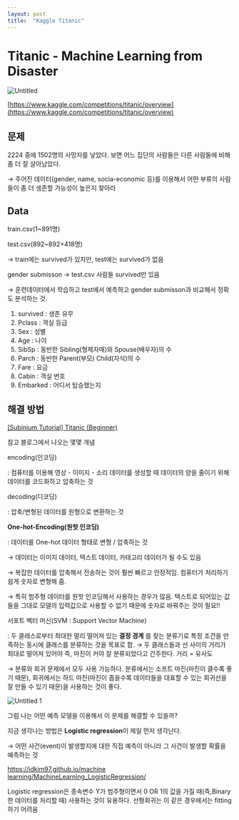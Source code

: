 ```yaml
---
layout: post
title:  "Kaggle Titanic"
---
```



# Titanic - Machine Learning from Disaster

![Untitled](https://user-images.githubusercontent.com/114178570/212255132-8ba03ad5-bb4c-40a2-a7c8-140f428a2f7d.png)


[https://www.kaggle.com/competitions/titanic/overview](https://www.kaggle.com/competitions/titanic/overview)

## 문제

2224 중에 1502명의 사망자를 낳았다. 보면 어느 집단의 사람들은 다른 사람들에 비해 좀 더 잘 살아남았다. 

→ 주어진 데이터(gender, name, socia-economic 등)를 이용해서 어떤 부류의 사람들이 좀 더 생존할 가능성이 높은지 찾아라

## Data

train.csv(1~891명)

test.csv(892~892+418명)

→ train에는 survived가 있지만, test에는 survived가 없음

gender submisson → test.csv 사람들 survived만 있음

→ 훈련데이터에서 학습하고 test에서 예측하고 gender submisson과 비교해서 정확도 분석하는 것. 

1. survived : 생존 유무
2. Pclass : 객실 등급
3. Sex : 성별
4. Age : 나이
5. SibSp : 동반한 Sibling(형제자매)와 Spouse(배우자)의 수
6. Parch : 동반한 Parent(부모) Child(자식)의 수
7. Fare : 요금
8. Cabin : 객실 번호
9. Embarked : 어디서 탑승했는지

## 해결 방법

[[Subinium Tutorial] Titanic (Beginner)](https://www.kaggle.com/code/subinium/subinium-tutorial-titanic-beginner/notebook)

참고 블로그에서 나오는 몇몇 개념 

encoding(인코딩) 

: 컴퓨터를 이용해 영상 - 이미지 - 소리 데이터를 생성할 때 데이터의 양을 줄이기 위해 데이터를 코드화하고 압축하는 것 

decoding(디코딩) 

: 압축/변형된 데이터를 원형으로 변환하는 것

 **One-hot-Encoding(원핫 인코딩)**

: 데이터를 One-hot 데이터 형태로 변형 / 압축하는 것

→ 데이터는 이미지 데이터, 텍스트 데이터, 카테고리 데이터가 될 수도 있음

→ 복잡한 데이터를 압축해서 전송하는 것이 훨씬 빠르고 안정적임. 컴퓨터가 처리하기 쉽게 숫자로 변형해 줌.

→ 특히 범주형 데이터를 원핫 인코딩해서 사용하는 경우가 많음. 텍스트로 되어있는 값들을 그대로 모델의 입력값으로 사용할 수 없기 때문에 숫자로 바꿔주는 것이 필요!! 

서포트 벡터 머신(SVM : Support Vector Machine)

: 두 클래스로부터 최대한 멀리 떨어져 있는 **결정 경계**
를 찾는 분류기로 특정 조건을 만족하는 동시에 클래스를 분류하는 것을 목표로 함. → 두 클래스들과 선 사이의 거리가 최대로 떨어져 있어야 즉, 마진이 커야 잘 분류되었다고 간주한다. 거리 = 유사도 

→ 분류와 회귀 문제에서 모두 사용 가능하다. 분류에서는 소프트 마진(마진이 클수록 좋기 때문), 회귀에서는 하드 마진(마진이 좁을수록 데이터들을 대표할 수 있는 회귀선을 잘 만들 수 있기 때문)을 사용하는 것이 좋다. 

![Untitled 1](https://user-images.githubusercontent.com/114178570/212255203-7682f111-d530-4ffe-8523-2804d2bad351.png)


그럼 나는 어떤 예측 모델을 이용해서 이 문제를 해결할 수 있을까?

지금 생각나는 방법은 **Logistic regression**이 제일 먼저 생각난다. 

→ 어떤 사건(event)이 발생할지에 대한 직접 예측이 아니라 그 사건이 발생할 확률을 예측하는 것

[https://idkim97.github.io/machine learning/MachineLearning_LogisticRegression/](https://idkim97.github.io/machine%20learning/MachineLearning_LogisticRegression/)

Logistic regression은 종속변수 Y가 범주형이면서 0 OR 1의 값을 가질 때(즉,Binary한 데이터를 처리할 때) 사용하는 것이 유용하다. 선형회귀는 이 같은 경우에서는 fitting하기 어려움

